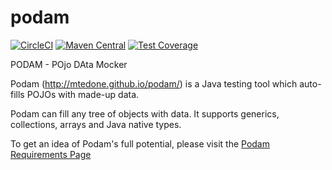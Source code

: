podam
=====

[![CircleCI](https://circleci.com/gh/mtedone/podam.svg?style=shield)](https://circleci.com/gh/mtedone/podam)
[![Maven Central](https://maven-badges.herokuapp.com/maven-central/uk.co.jemos.podam/podam/badge.svg)](https://maven-badges.herokuapp.com/maven-central/uk.co.jemos.podam/podam)
[![Test Coverage](https://codecov.io/github/mtedone/podam/coverage.svg?branch=develop)](https://codecov.io/gh/mtedone/podam)

PODAM - POjo DAta Mocker

Podam (http://mtedone.github.io/podam/) is a Java testing tool which auto-fills POJOs with made-up data.

Podam can fill any tree of objects with data. It supports generics, collections, arrays and Java native types. 

To get an idea of Podam's full potential, please visit the [Podam Requirements Page](http://mtedone.github.io/podam/serenity/capabilities.html)
